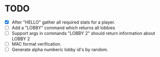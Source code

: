 TODO
====

- [X] After "HELLO" gather all required stats for a player. 
- [ ] Add a "LOBBY" command which returns all lobbies
- [ ] Support args in commands "LOBBY 2" should return information about LOBBY 2
- [ ] MAC format verification.
- [ ] Generate alpha numberic lobby id's by random. 
